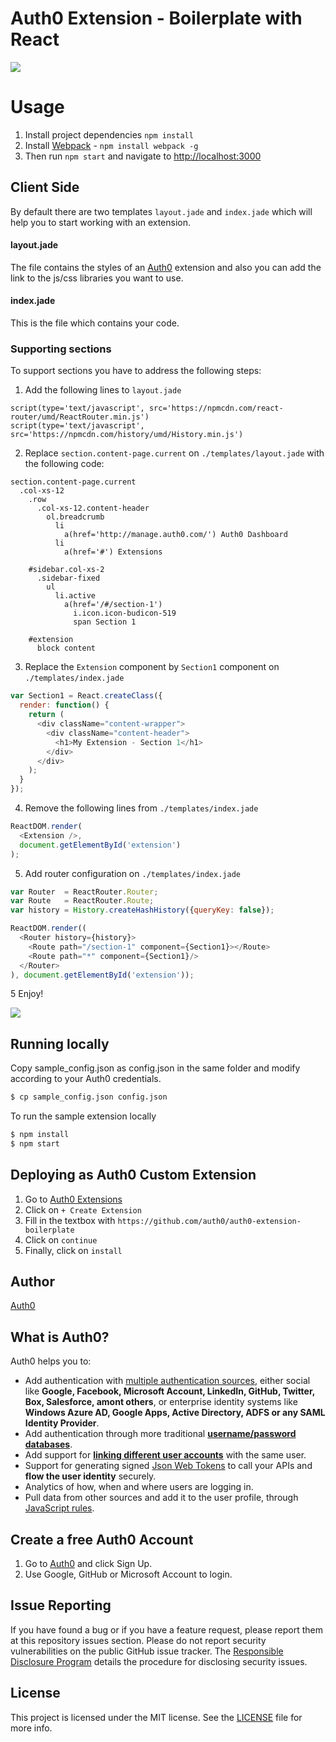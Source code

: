 
# Auth0 Extension - Boilerplate with React

![](http://auth0.github.io/auth0-extension-boilerplate-with-react/assets/boilerplate.png)

# Usage

1. Install project dependencies `npm install`
2. Install [Webpack](https://github.com/webpack/webpack) - `npm install webpack -g`
3. Then run `npm start` and navigate to [http://localhost:3000](http://localhost:3000)

## Client Side

By default there are two templates `layout.jade` and `index.jade` which will help you to start working with an extension.

#### layout.jade

The file contains the styles of an [Auth0](https://auth0.com/) extension and also you can add the link to the js/css libraries you want to use.

#### index.jade

This is the file which contains your code.

### Supporting sections

To support sections you have to address the following steps:

1. Add the following lines to `layout.jade`
```jade
script(type='text/javascript', src='https://npmcdn.com/react-router/umd/ReactRouter.min.js')
script(type='text/javascript', src='https://npmcdn.com/history/umd/History.min.js')
```
2. Replace `section.content-page.current` on `./templates/layout.jade` with the following code:
```jade
section.content-page.current
  .col-xs-12
    .row
      .col-xs-12.content-header
        ol.breadcrumb
          li
            a(href='http://manage.auth0.com/') Auth0 Dashboard
          li
            a(href='#') Extensions

    #sidebar.col-xs-2
      .sidebar-fixed
        ul
          li.active
            a(href='/#/section-1')
              i.icon.icon-budicon-519
              span Section 1

    #extension
      block content     
```
3. Replace the `Extension` component by `Section1` component on `./templates/index.jade`
```js
var Section1 = React.createClass({
  render: function() {
    return (
      <div className="content-wrapper">
        <div className="content-header">
          <h1>My Extension - Section 1</h1>
        </div>
      </div>
    );
  }
});
```
4. Remove the following lines from `./templates/index.jade`

```js
ReactDOM.render(
  <Extension />,
  document.getElementById('extension')
);
```

5. Add router configuration on `./templates/index.jade`

```js
var Router  = ReactRouter.Router;
var Route   = ReactRouter.Route;
var history = History.createHashHistory({queryKey: false});

ReactDOM.render((
  <Router history={history}>
    <Route path="/section-1" component={Section1}></Route>
    <Route path="*" component={Section1}/>
  </Router>
), document.getElementById('extension'));
```

5 Enjoy!

![](http://auth0.github.io/auth0-extension-boilerplate-with-react/assets/new-section.png)

## Running locally

Copy sample_config.json as config.json in the same folder and modify according to your Auth0 credentials.

```bash
$ cp sample_config.json config.json
```

To run the sample extension locally

```bash
$ npm install
$ npm start
```

## Deploying as Auth0 Custom Extension

1. Go to [Auth0 Extensions](https://manage.auth0.com/#/extensions)
2. Click on `+ Create Extension`
3. Fill in the textbox with `https://github.com/auth0/auth0-extension-boilerplate`
4. Click on `continue`
5. Finally, click on `install`

## Author

[Auth0](auth0.com)

## What is Auth0?

Auth0 helps you to:

* Add authentication with [multiple authentication sources](https://docs.auth0.com/identityproviders), either social like **Google, Facebook, Microsoft Account, LinkedIn, GitHub, Twitter, Box, Salesforce, amont others**, or enterprise identity systems like **Windows Azure AD, Google Apps, Active Directory, ADFS or any SAML Identity Provider**.
* Add authentication through more traditional **[username/password databases](https://docs.auth0.com/mysql-connection-tutorial)**.
* Add support for **[linking different user accounts](https://docs.auth0.com/link-accounts)** with the same user.
* Support for generating signed [Json Web Tokens](https://docs.auth0.com/jwt) to call your APIs and **flow the user identity** securely.
* Analytics of how, when and where users are logging in.
* Pull data from other sources and add it to the user profile, through [JavaScript rules](https://docs.auth0.com/rules).

## Create a free Auth0 Account

1. Go to [Auth0](https://auth0.com/signup) and click Sign Up.
2. Use Google, GitHub or Microsoft Account to login.

## Issue Reporting

If you have found a bug or if you have a feature request, please report them at this repository issues section. Please do not report security vulnerabilities on the public GitHub issue tracker. The [Responsible Disclosure Program](https://auth0.com/whitehat) details the procedure for disclosing security issues.

## License

This project is licensed under the MIT license. See the [LICENSE](LICENSE) file for more info.
